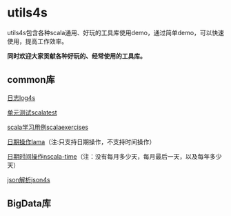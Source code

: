 # utils4s
utils4s包含各种scala通用、好玩的工具库使用demo，通过简单demo，可以快速使用，提高工作效率。

**同时欢迎大家贡献各种好玩的、经常使用的工具库。**

## common库

[日志log4s](https://github.com/Log4s/log4s)

[单元测试scalatest](http://www.scalatest.org)

[scala学习用例scalaexercises](http://scala-exercises.47deg.com)

[日期操作lama](http://www.lamma.io/doc/quick_start)（注:只支持日期操作，不支持时间操作）

[日期时间操作nscala-time](https://github.com/nscala-time/nscala-time)（注：没有每月多少天，每月最后一天，以及每年多少天）

[json解析json4s](https://github.com/jacksu/utils4s/tree/master/json4s-demo)

## BigData库
